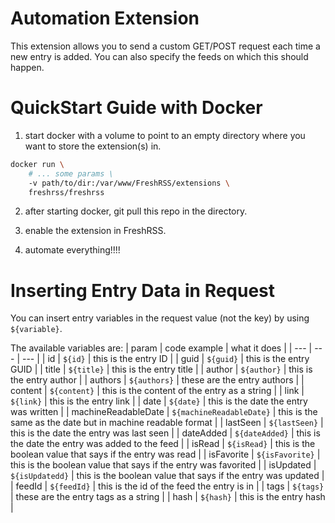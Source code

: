 Automation Extension
====================
This extension allows you to send a custom GET/POST request each time a new entry is added. You can also specify the feeds on which this should happen.

QuickStart Guide with Docker
============================
1. start docker with a volume to point to an empty directory where you want to store the extension(s) in.
```sh
docker run \
    # ... some params \
    -v path/to/dir:/var/www/FreshRSS/extensions \
    freshrss/freshrss
```

2. after starting docker, git pull this repo in the directory.

3. enable the extension in FreshRSS.

4. automate everything!!!!

Inserting Entry Data in Request
===============================
You can insert entry variables in the request value (not the key) by using `${variable}`.

The available variables are:
| param | code example | what it does |
| --- | --- | --- |
| id | `${id}` | this is the entry ID |
| guid | `${guid}` | this is the entry GUID |
| title | `${title}` | this is the entry title |
| author | `${author}` | this is the entry author |
| authors | `${authors}` | these are the entry authors |
| content | `${content}` | this is the content of the entry as a string |
| link | `${link}` | this is the entry link |
| date | `${date}` | this is the date the entry was written |
| machineReadableDate | `${machineReadableDate}` | this is the same as the date but in machine readable format |
| lastSeen | `${lastSeen}` | this is the date the entry was last seen |
| dateAdded | `${dateAdded}` | this is the date the entry was added to the feed |
| isRead | `${isRead}` | this is the boolean value that says if the entry was read |
| isFavorite | `${isFavorite}` | this is the boolean value that says if the entry was favorited  |
| isUpdated | `${isUpdatedd}` | this is the boolean value that says if the entry was updated  |
| feedId | `${feedId}` | this is the id of the feed the entry is in |
| tags | `${tags}` | these are the entry tags as a string |
| hash | `${hash}` | this is the entry hash |
